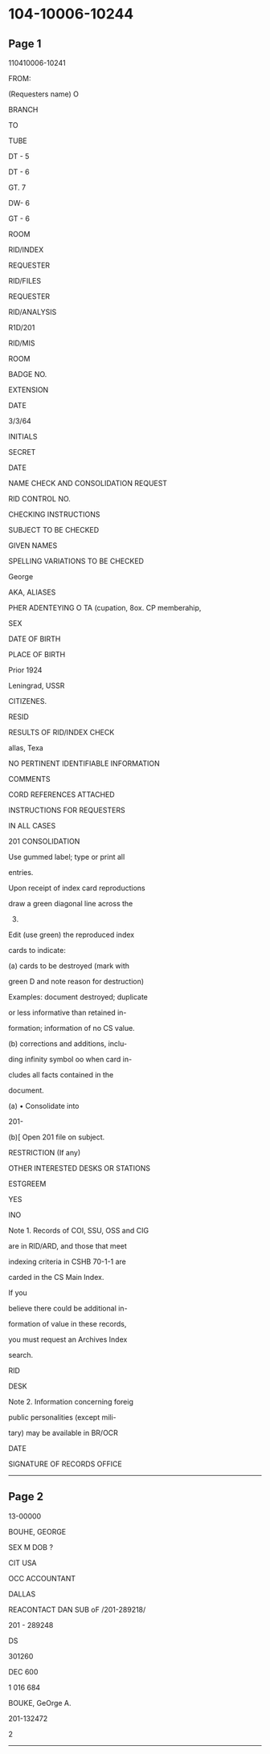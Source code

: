 # 104-10006-10244

## Page 1

110410006-10241

FROM:

(Requesters name) O

BRANCH

TO

TUBE

DT - 5

DT - 6

GT. 7

DW- 6

GT - 6

ROOM

RID/INDEX

REQUESTER

RID/FILES

REQUESTER

RID/ANALYSIS

R1D/201

RID/MIS

ROOM

BADGE NO.

EXTENSION

DATE

3/3/64

INITIALS

SECRET

DATE

NAME CHECK AND CONSOLIDATION REQUEST

RID CONTROL NO.

CHECKING INSTRUCTIONS

SUBJECT TO BE CHECKED

GIVEN NAMES

SPELLING VARIATIONS TO BE CHECKED

George

AKA, ALIASES

PHER ADENTEYING O TA (cupation, 8ox. CP memberahip,

SEX

DATE OF BIRTH

PLACE OF BIRTH

Prior 1924

Leningrad, USSR

CITIZENES.

RESID

RESULTS OF RID/INDEX CHECK

allas, Texa

NO PERTINENT IDENTIFIABLE INFORMATION

COMMENTS

CORD REFERENCES ATTACHED

INSTRUCTIONS FOR REQUESTERS

IN ALL CASES

201 CONSOLIDATION

Use gummed label; type or print all

entries.

Upon receipt of index card reproductions

draw a green diagonal line across the

3.

Edit (use green) the reproduced index

cards to indicate:

(a) cards to be destroyed (mark with

green D and note reason for destruction)

Examples: document destroyed; duplicate

or less informative than retained in-

formation; information of no CS value.

(b) corrections and additions, inclu-

ding infinity symbol oo when card in-

cludes all facts contained in the

document.

(a) • Consolidate into

201-

(b)[ Open 201 file on subject.

RESTRICTION (If any)

OTHER INTERESTED DESKS OR STATIONS

ESTGREEM

YES

INO

Note 1. Records of COI, SSU, OSS and CIG

are in RID/ARD, and those that meet

indexing criteria in CSHB 70-1-1 are

carded in the CS Main Index.

If you

believe there could be additional in-

formation of value in these records,

you must request an Archives Index

search.

RID

DESK

Note 2. Information concerning foreig

public personalities (except mili-

tary) may be available in BR/OCR

DATE

SIGNATURE OF RECORDS OFFICE

---

## Page 2

13-00000

BOUHE, GEORGE

SEX M DOB ?

CIT USA

OCC ACCOUNTANT

DALLAS

REACONTACT DAN SUB oF /201-289218/

201 - 289248

DS

301260

DEC 600

1 016 684

BOUKE, GeOrge A.

201-132472

2

---

